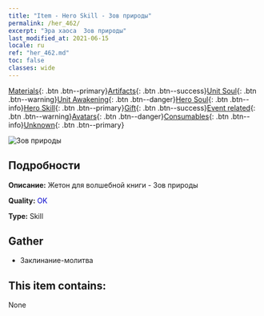 ```yaml
---
title: "Item - Hero Skill - Зов природы"
permalink: /her_462/
excerpt: "Эра хаоса  Зов природы"
last_modified_at: 2021-06-15
locale: ru
ref: "her_462.md"
toc: false
classes: wide
---
```

 [Materials](/ItemsRU/){: .btn .btn--primary}[Artifacts](/ItemsRU/Artifacts/){: .btn .btn--success}[Unit Soul](/ItemsRU/UnitSoul/){: .btn .btn--warning}[Unit Awakening](/ItemsRU/UnitAwakening/){: .btn .btn--danger}[Hero Soul](/ItemsRU/HeroSoul/){: .btn .btn--info}[Hero Skill](/ItemsRU/HeroSkill/){: .btn .btn--primary}[Gift](/ItemsRU/Gift/){: .btn .btn--success}[Event related](/ItemsRU/Events/){: .btn .btn--warning}[Avatars](/ItemsRU/Avatars/){: .btn .btn--danger}[Consumables](/ItemsRU/Consumables/){: .btn .btn--info}[Unknown](/ItemsRU/Unknown/){: .btn .btn--primary}

 ![Зов природы](/images/t/ps_yexinghuhuan.png)

## Подробности
 **Описание:** Жетон для волшебной книги - Зов природы

 **Quality:** <span style="color: #0000CD">OK</span>

 **Type:** Skill

## Gather

*    Заклинание-молитва 

## This item contains:

  None

